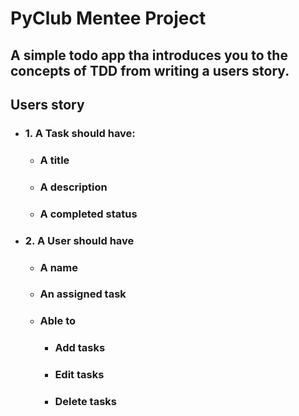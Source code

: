 # PyClub Mentee Project
## A simple todo app tha introduces you to the concepts of TDD from writing a users story.

## Users story
- ### 1. A Task should have:
    - ### A title
    - ### A description
    - ### A completed status

- ### 2. A User should have
    - ### A name
    - ### An assigned task
    - ### Able to
        - ### Add tasks
        - ### Edit tasks
        - ### Delete tasks